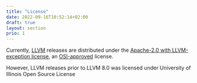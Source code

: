 ```yaml
---
title: "License"
date: 2022-09-16T10:52:14+02:00
draft: true
layout: section
prio: 1
---
```


Currently, [LLVM](https://llvm.org) releases are distributed under the
[Apache-2.0 with LLVM-exception license](https://raw.githubusercontent.com/llvm/llvm-project/main/llvm/LICENSE.TXT),
an [OSI-approved](https://opensource.org/licenses/Apache-2.0) license.

However, LLVM releases prior to LLVM 8.0 was licensed under University of Illinois Open Source License
